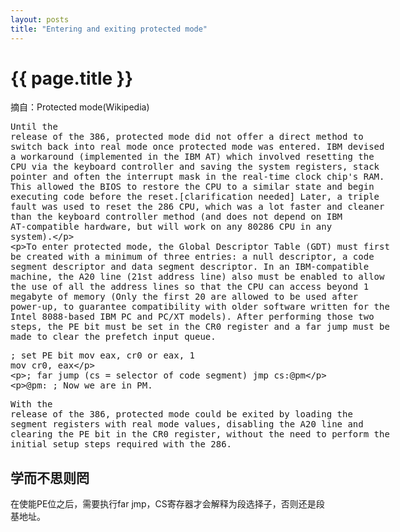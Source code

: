 ```yaml
---
layout: posts
title: "Entering and exiting protected mode"
---
```

# {{ page.title }}
摘自：Protected mode(Wikipedia)
<xmp class="my_xmp_class">Until the release of the 386, protected mode did not offer a direct method to switch back into real mode once protected mode was entered. IBM devised a workaround (implemented in the IBM AT) which involved resetting the CPU via the keyboard controller and saving the system registers, stack pointer and often the interrupt mask in the real-time clock chip's RAM. This allowed the BIOS to restore the CPU to a similar state and begin executing code before the reset.[clarification needed] Later, a triple fault was used to reset the 286 CPU, which was a lot faster and cleaner than the keyboard controller method (and does not depend on IBM AT-compatible hardware, but will work on any 80286 CPU in any system).

To enter protected mode, the Global Descriptor Table (GDT) must first be created with a minimum of three entries: a null descriptor, a code segment descriptor and data segment descriptor. In an IBM-compatible machine, the A20 line (21st address line) also must be enabled to allow the use of all the address lines so that the CPU can access beyond 1 megabyte of memory (Only the first 20 are allowed to be used after power-up, to guarantee compatibility with older software written for the Intel 8088-based IBM PC and PC/XT models). After performing those two steps, the PE bit must be set in the CR0 register and a far jump must be made to clear the prefetch input queue.
</xmp>
<xmp class="prettyprint linenums">; set PE bit
mov eax, cr0
or eax, 1
mov cr0, eax
 
; far jump (cs = selector of code segment)
jmp cs:@pm
 
@pm:
; Now we are in PM.</xmp>
<xmp class="my_xmp_class">With the release of the 386, protected mode could be exited by loading the segment registers with real mode values, disabling the A20 line and clearing the PE bit in the CR0 register, without the need to perform the initial setup steps required with the 286.
</xmp>
## 学而不思则罔
在使能PE位之后，需要执行far jmp，CS寄存器才会解释为段选择子，否则还是段基地址。